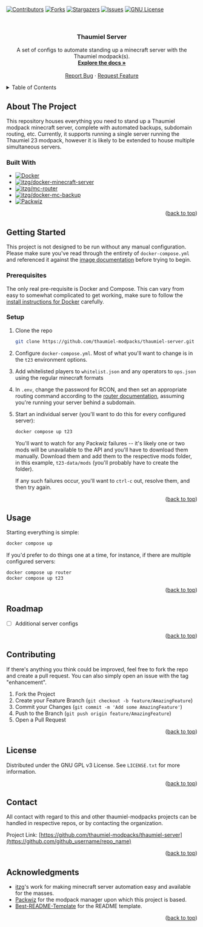 <!-- Improved compatibility of back to top link: See: https://github.com/othneildrew/Best-README-Template/pull/73 -->

<a name="readme-top"></a>

<!--
*** Thanks for checking out the Best-README-Template. If you have a suggestion
*** that would make this better, please fork the repo and create a pull request
*** or simply open an issue with the tag "enhancement".
*** Don't forget to give the project a star!
*** Thanks again! Now go create something AMAZING! :D
-->

<!-- PROJECT SHIELDS -->
<!--
*** I'm using markdown "reference style" links for readability.
*** Reference links are enclosed in brackets [ ] instead of parentheses ( ).
*** See the bottom of this document for the declaration of the reference variables
*** for contributors-url, forks-url, etc. This is an optional, concise syntax you may use.
*** https://www.markdownguide.org/basic-syntax/#reference-style-links
-->

[![Contributors][contributors-shield]][contributors-url]
[![Forks][forks-shield]][forks-url]
[![Stargazers][stars-shield]][stars-url]
[![Issues][issues-shield]][issues-url]
[![GNU License][license-shield]][license-url]

<br />
<div align="center">

<h3 align="center">Thaumiel Server</h3>

  <p align="center">
    A set of configs to automate standing up a minecraft server with the Thaumiel modpack(s).
    <br />
    <a href="https://github.com/thaumiel-modpacks/thaumiel-server"><strong>Explore the docs »</strong></a>
    <br />
    <br />
    <a href="https://github.com/thaumiel-modpacks/thaumiel-server/issues">Report Bug</a>
    ·
    <a href="https://github.com/thaumiel-modpacks/thaumiel-server/issues">Request Feature</a>
  </p>
</div>

<!-- TABLE OF CONTENTS -->
<details>
  <summary>Table of Contents</summary>

<!--toc:start-->
- [About The Project](#about-the-project)
  - [Built With](#built-with)
- [Getting Started](#getting-started)
  - [Prerequisites](#prerequisites)
  - [Setup](#setup)
- [Usage](#usage)
- [Roadmap](#roadmap)
- [Contributing](#contributing)
- [License](#license)
- [Contact](#contact)
- [Acknowledgments](#acknowledgments)
<!--toc:end-->


  </details>

<!-- ABOUT THE PROJECT -->

## About The Project

This repository houses everything you need to stand up a Thaumiel modpack minecraft server, complete with automated backups, subdomain routing, etc. Currently, it supports running a single server running the Thaumiel 23 modpack, however it is likely to be extended to house multiple simultaneous servers.

### Built With

- [![Docker][Docker]][Docker-url]
- [![itzg/docker-minecraft-server][itzg/docker-minecraft-server]][itzg/docker-minecraft-server-url]
- [![itzg/mc-router][itzg/mc-router]][itzg/mc-router-url]
- [![itzg/docker-mc-backup][itzg/docker-mc-backup]][itzg/docker-mc-backup-url]
- [![Packwiz][Packwiz]][Packwiz-url]

<p align="right">(<a href="#readme-top">back to top</a>)</p>

<!-- GETTING STARTED -->

## Getting Started

This project is not designed to be run without any manual configuration. Please make sure you've read through the entirety of `docker-compose.yml` and referenced it against the [image documentation](https://docker-minecraft-server.readthedocs.io/en/latest/) before trying to begin.

### Prerequisites

The only real pre-requisite is Docker and Compose. This can vary from easy to somewhat complicated to get working, make sure to follow the [install instructions for Docker](https://docs.docker.com/get-docker/) carefully.

### Setup

1. Clone the repo
   ```sh
   git clone https://github.com/thaumiel-modpacks/thaumiel-server.git
   ```
2. Configure `docker-compose.yml`. Most of what you'll want to change is in the `t23` environment options.
3. Add whitelisted players to `whitelist.json` and any operators to `ops.json` using the regular minecraft formats
4. In `.env`, change the password for RCON, and then set an appropriate routing command according to the [router documentation](https://github.com/itzg/mc-router), assuming you're running your server behind a subdomain.
5. Start an individual server (you'll want to do this for every configured server):
   ```sh
   docker compose up t23
   ```
   You'll want to watch for any Packwiz failures -- it's likely one or two mods will be unavailable to the API and you'll have to download them manually. Download them and add them to the respective mods folder, in this example, `t23-data/mods` (you'll probably have to create the folder).

   If any such failures occur, you'll want to `ctrl-c` out, resolve them, and then try again.

<p align="right">(<a href="#readme-top">back to top</a>)</p>

<!-- USAGE EXAMPLES -->

## Usage

Starting everything is simple:

```sh
docker compose up
```

If you'd prefer to do things one at a time, for instance, if there are multiple configured servers:

```sh
docker compose up router
docker compose up t23
```

<p align="right">(<a href="#readme-top">back to top</a>)</p>

<!-- ROADMAP -->

## Roadmap

- [ ] Additional server configs

<p align="right">(<a href="#readme-top">back to top</a>)</p>

<!-- CONTRIBUTING -->

## Contributing

If there's anything you think could be improved, feel free to fork the repo and create a pull request. You can also simply open an issue with the tag "enhancement".

1. Fork the Project
2. Create your Feature Branch (`git checkout -b feature/AmazingFeature`)
3. Commit your Changes (`git commit -m 'Add some AmazingFeature'`)
4. Push to the Branch (`git push origin feature/AmazingFeature`)
5. Open a Pull Request

<p align="right">(<a href="#readme-top">back to top</a>)</p>

<!-- LICENSE -->

## License

Distributed under the GNU GPL v3 License. See `LICENSE.txt` for more information.

<p align="right">(<a href="#readme-top">back to top</a>)</p>

<!-- CONTACT -->

## Contact

All contact with regard to this and other thaumiel-modpacks projects can be handled in respective repos, or by contacting the organization.

Project Link: [https://github.com/thaumiel-modpacks/thaumiel-server](https://github.com/github_username/repo_name)

<p align="right">(<a href="#readme-top">back to top</a>)</p>

<!-- ACKNOWLEDGMENTS -->

## Acknowledgments

- [itzg](https://github.com/itzg)'s work for making minecraft server automation easy and available for the masses.
- [Packwiz](https://packwiz.infra.link/) for the modpack manager upon which this project is based.
- [Best-README-Template](https://github.com/othneildrew/Best-README-Template) for the README template.

<p align="right">(<a href="#readme-top">back to top</a>)</p>

<!-- MARKDOWN LINKS & IMAGES -->
<!-- https://www.markdownguide.org/basic-syntax/#reference-style-links -->

[contributors-shield]: https://img.shields.io/github/contributors/thaumiel-modpacks/thaumiel-server.svg?style=for-the-badge
[contributors-url]: https://github.com/thaumiel-modpacks/thaumiel-server/graphs/contributors
[forks-shield]: https://img.shields.io/github/forks/thaumiel-modpacks/thaumiel-server.svg?style=for-the-badge
[forks-url]: https://github.com/thaumiel-modpacks/thaumiel-server/network/members
[stars-shield]: https://img.shields.io/github/stars/thaumiel-modpacks/thaumiel-server.svg?style=for-the-badge
[stars-url]: https://github.com/thaumiel-modpacks/thaumiel-server/stargazers
[issues-shield]: https://img.shields.io/github/issues/thaumiel-modpacks/thaumiel-server.svg?style=for-the-badge
[issues-url]: https://github.com/thaumiel-modpacks/thaumiel-server/issues
[license-shield]: https://img.shields.io/github/license/thaumiel-modpacks/thaumiel-server.svg?style=for-the-badge
[license-url]: https://github.com/thaumiel-modpacks/thaumiel-server/blob/master/LICENSE.txt
[Packwiz-url]: https://packwiz.infra.link/
[Packwiz]: https://img.shields.io/badge/Packwiz-000000?style=for-the-badge&logo=github
[Docker-url]: https://www.docker.com/
[Docker]: https://img.shields.io/badge/Docker-000000?style=for-the-badge&logo=docker
[itzg/docker-minecraft-server-url]: https://docker-minecraft-server.readthedocs.io/en/latest/
[itzg/docker-minecraft-server]: https://img.shields.io/badge/itzg/docker--minecraft--server-000000?style=for-the-badge&logo=github
[itzg/mc-router-url]: https://github.com/itzg/mc-router
[itzg/mc-router]: https://img.shields.io/badge/itzg/mc--router-000000?style=for-the-badge&logo=github
[itzg/docker-mc-backup-url]: https://github.com/itzg/docker-mc-backup
[itzg/docker-mc-backup]: https://img.shields.io/badge/itzg/docker--mc--backup-000000?style=for-the-badge&logo=github
